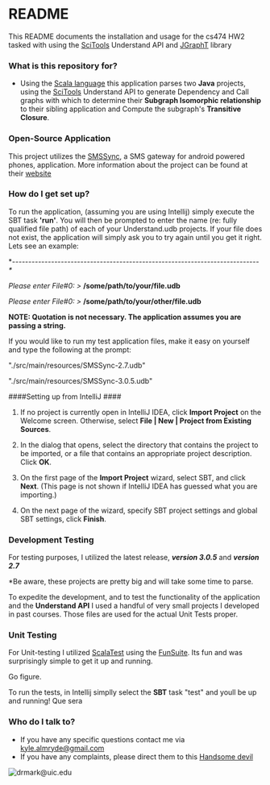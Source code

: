 # README #

This README documents the installation and usage for the cs474 HW2 tasked with using the [SciTools](https://scitools.com) 
Understand API and [JGraphT](https://github.com/jgrapht/jgrapht) library 

### What is this repository for? ###

* Using the [Scala language](http://www.scala-lang.org/) this application parses two **Java** projects, using the 
[SciTools](https://scitools.com) Understand API to generate Dependency and Call graphs with which to determine their 
**Subgraph Isomorphic relationship** to their sibling application and Compute the subgraph's **Transitive Closure**.


### Open-Source Application
This project utilizes the [SMSSync](https://github.com/ushahidi/SMSSync), a SMS gateway for android powered phones, application.
More information about the project can be found at their [website](http://smssync.ushahidi.com/)


### How do I get set up? ###
To run the application, (assuming you are using Intellij) simply execute the SBT task **'run'**. You will then be prompted
to enter the name (re: fully qualified file path) of each of your Understand.udb projects. If your file does not exist,
the application will simply ask you to try again until you get it right. Lets see an example:
 
 
 **<start the application>**
 
 **<JVM does some stuff>**
 
 \**----------------------------------------------------------------------------\** 
 
 *Please enter File#0: \>* **/some/path/to/your/file.udb** 
 
 *Please enter File#0: \>* **/some/path/to/your/other/file.udb** 

**NOTE: Quotation is not necessary. The application assumes you are passing a string.** 

If you would like to run my test application files, make it easy on yourself and type the following at the prompt:
 
 "./src/main/resources/SMSSync-2.7.udb" 
 
 "./src/main/resources/SMSSync-3.0.5.udb"
                    
####Setting up from IntelliJ ####

1) If no project is currently open in IntelliJ IDEA, click **Import Project** on the Welcome screen. Otherwise, select **File | New | Project from Existing Sources**.

2) In the dialog that opens, select the directory that contains the project to be imported, or a file that contains an appropriate project description. Click **OK**.

3) On the first page of the **Import Project** wizard, select SBT, and click **Next**. (This page is not shown if IntelliJ IDEA has guessed what you are importing.)

4) On the next page of the wizard, specify SBT project settings and global SBT settings, click **Finish**.
         
         
### Development Testing
For testing purposes, I utilized the latest release, ***version 3.0.5*** and ***version 2.7***

*Be aware, these projects are pretty big and will take some time to parse. 

To expedite the development, and to test the functionality of the application and the **Understand API** I used a 
handful of very small projects I developed in past courses. Those files are used for the actual Unit Tests proper. 
  
  
### Unit Testing ###
For Unit-testing I utilized [ScalaTest](http://www.scalatest.orge) using the [FunSuite](http://doc.scalatest.org/3.0.0/#org.scalatest.FunSuite). Its fun and was surprisingly simple to get it up and running. 

Go figure. 

To run the tests, in Intellij simplly select the **SBT** task "test" and youll be up and running! Que sera

### Who do I talk to? ###

* If you have any specific questions contact me via [kyle.almryde@gmail.com](kyle.almryde@gmail.com)
* If you have any complaints, please direct them to this [Handsome devil](drmark@uic.edu) 

![drmark@uic.edu](https://www.cs.uic.edu/~drmark/index_htm_files/3017.jpg)